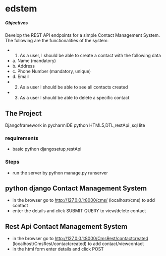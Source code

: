 # edstem

##### Objectives
Develop the REST API endpoints for a simple Contact Management System. The following
are the functionalities of the system:
- 1. As a user, I should be able to create a contact with the following data
- a. Name (mandatory)
- b. Address
- c. Phone Number (mandatory, unique)
- d. Email
- 2. As a user I should be able to see all contacts created
- 3. As a user I should be able to delete a specific contact

## The Project

Djangoframework in pycharmIDE python HTML5,DTL,restApi ,sql lite

### requirements
- basic python djangosetup,restApi 
### Steps
- run the server by python manage.py runserver

## python django Contact Management System
- in the browser go to http://127.0.0.1:8000/cms/ (localhost/cms) to add contact
- enter the details and click SUBMIT QUERY to view/delete contact

## Rest Api Contact Management System
- in the browser go to http://127.0.0.1:8000/CmsRest/contactcreated (localhost/CmsRest/contactcreated) to add contact/viewcontact
- in the html form enter details and click POST
